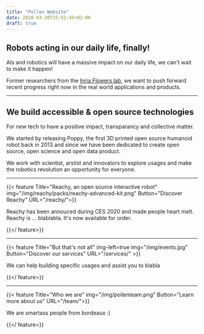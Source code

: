 ```yaml
---
title: "Pollen Website"
date: 2020-03-30T15:52:45+02:00
draft: true
---
```


## Robots acting in our daily life, finally!

<p class="lead">AIs and robotics will have a massive impact on our daily life, we can't wait to make it happen!</p>

<p class="lead">Former researchers from the <a href="https://flowers.inria.fr/">Inria Flowers lab</a>, we want to push forward recent progress right now in the real world applications and products.</p>


---

## We build accessible & open source technologies

<p class="lead"> For new tech to have a positive impact, transparancy and collective matter.</p>

<p class="lead">We started by releasing Poppy, the first 3D printed open source humanoid robot back in 2013 and since we have been dedicated to create open source, open science and open data product.</p>


<p class="lead">We work with scientist, arstist and innovators to explore usages and make the robotics revolution an opportunity for everyone.
</p>

--- 

{{< feature Title="Reachy, an open source interactive robot" img="/img/reachy/packs/reachy-advanced-kit.png" Button="Discover Reachy" URL="/reachy/">}} 

Reachy has been annouced during CES 2020 and made people heart melt.  Reachy is ... blablabla. It's now available for order.

{{</ feature>}}


--- 

{{< feature Title="But that's not all" img-left=true img="/img/events.jpg" Button="Discover our services" URL="/services/" >}} 

We can help building specific usages and assist you to blabla

{{</ feature>}}


--- 

{{< feature Title="Who we are" img="/img/pollenteam.png" Button="Learn more about us" URL="/team/">}} 

We are smartass people from bordeaux :)

{{</ feature>}}


